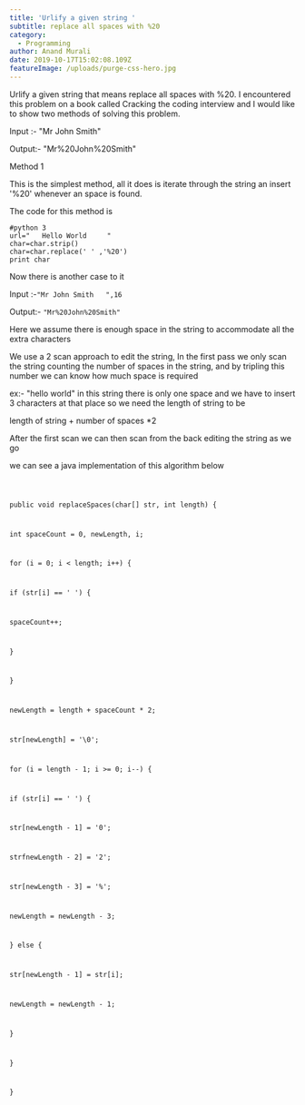 ```yaml
---
title: 'Urlify a given string '
subtitle: replace all spaces with %20
category:
  - Programming
author: Anand Murali
date: 2019-10-17T15:02:08.109Z
featureImage: /uploads/purge-css-hero.jpg
---
```

Urlify a given string that means replace all spaces with %20. I encountered this problem on a book called Cracking the coding interview and I would like to show two methods of solving this problem.

Input :- "Mr John Smith"

Output:-  "Mr%20John%20Smith"

Method 1

This is the simplest method, all it does is iterate through the string an insert '%20' whenever an space is found.

The code for this method is 

`#python 3`\
`url="   Hello World     "`\
`char=char.strip()`\
`char=char.replace(' ' ,'%20')`\
`print char`

Now there is another case to it

Input :-`"Mr John Smith   ",16`

Output:- `"Mr%20John%20Smith"`

Here we assume there is enough space in the string to accommodate all the extra characters

We use a 2 scan approach to edit the string, In the first pass we only scan the string counting the number of spaces in the string, and by tripling this number we can know how much space is required

ex:-  "hello world" in this string there is only one space and we have to insert 3 characters at that place so we need the length of string to be

length of string + number of spaces *2 

After the first scan we can then scan from the back editing the string as we go

we can see a java implementation of this algorithm below

<code>

public void replaceSpaces(char\[] str, int length) {

int spaceCount = 0, newLength, i;

for (i = 0; i < length; i++) {

if (str\[i] == ' ') {

spaceCount++;

}

}

newLength = length + spaceCount * 2;

str\[newLength] = '\0';

for (i = length - 1; i >= 0; i--) {

if (str\[i] == ' ') {

str\[newLength - 1] = '0';

strfnewLength - 2] = '2';

str\[newLength - 3] = '%';

newLength = newLength - 3;

} else {

str\[newLength - 1] = str\[i];

newLength = newLength - 1;

}

}

}

</code>
